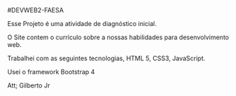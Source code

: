 #DEVWEB2-FAESA

Esse Projeto é uma atividade de diagnóstico inicial.

O Site contem o currículo sobre a nossas habilidades para desenvolvimento web.

Trabalhei com as seguintes tecnologias, HTML 5, CSS3, JavaScript.

Usei o framework Bootstrap 4

Att;
Gilberto Jr
